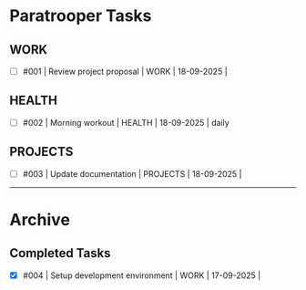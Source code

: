 # Paratrooper Tasks

## WORK
- [ ] #001 | Review project proposal | WORK | 18-09-2025 | 

## HEALTH
- [ ] #002 | Morning workout | HEALTH | 18-09-2025 | daily

## PROJECTS
- [ ] #003 | Update documentation | PROJECTS | 18-09-2025 | 

---

# Archive

## Completed Tasks
- [x] #004 | Setup development environment | WORK | 17-09-2025 | 
